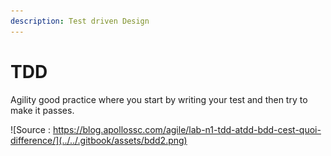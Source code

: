 ```yaml
---
description: Test driven Design
---
```


# TDD

Agility good practice where you start by writing your test and then try to make it passes.

![Source : https://blog.apollossc.com/agile/lab-n1-tdd-atdd-bdd-cest-quoi-difference/](../../.gitbook/assets/bdd2.png)



